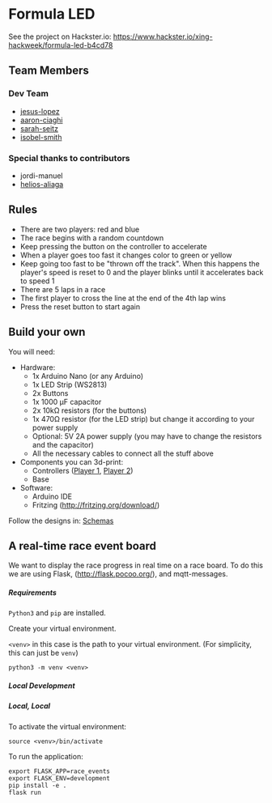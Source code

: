 # Formula LED

See the project on Hackster.io: https://www.hackster.io/xing-hackweek/formula-led-b4cd78

## Team Members

### Dev Team

* [jesus-lopez](https://github.com/jesuslg123)
* [aaron-ciaghi](https://github.com/aaronsama)
* [sarah-seitz](https://github.com/SarahNox)
* [isobel-smith](https://github.com/IzzySmith)

### Special thanks to contributors

* jordi-manuel
* [helios-aliaga](https://github.com/heliosam)

## Rules

* There are two players: red and blue
* The race begins with a random countdown
* Keep pressing the button on the controller to accelerate
* When a player goes too fast it changes color to green or yellow
* Keep going too fast to be "thrown off the track". When this happens the player's speed is reset to 0 and the player blinks until it accelerates back to speed 1
* There are 5 laps in a race
* The first player to cross the line at the end of the 4th lap wins
* Press the reset button to start again

## Build your own

You will need:

* Hardware:
  * 1x Arduino Nano (or any Arduino)
  * 1x LED Strip (WS2813)
  * 2x Buttons
  * 1x 1000 µF capacitor
  * 2x 10kΩ resistors (for the buttons)
  * 1x 470Ω resistor (for the LED strip) but change it according to your power supply
  * Optional: 5V 2A power supply (you may have to change the resistors and the capacitor)
  * All the necessary cables to connect all the stuff above
* Components you can 3d-print:
  * Controllers ([Player 1](https://source.xing.com/hackweek/arduino-led-racing/blob/master/3D/Player%201.stl), [Player 2](https://source.xing.com/hackweek/arduino-led-racing/blob/master/3D/Player%202.stl))
  * Base
* Software:
  * Arduino IDE
  * Fritzing (http://fritzing.org/download/)

Follow the designs in: [Schemas](./Schemas)

## A real-time race event board

We want to display the race progress in real time on a race board. To do this we are using Flask, (http://flask.pocoo.org/), and mqtt-messages.

##### Requirements

`Python3` and `pip` are installed.

Create your virtual environment.

`<venv>` in this case is the path to your virtual environment. (For simplicity, this can just be `venv`)

```
python3 -m venv <venv>
```

##### Local Development

##### Local, Local

To activate the virtual environment:

```
source <venv>/bin/activate
```

To run the application:

```
export FLASK_APP=race_events
export FLASK_ENV=development
pip install -e .
flask run
```
